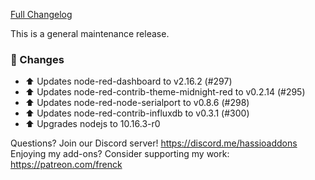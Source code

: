 [Full Changelog][changelog]

This is a general maintenance release.

### 🔨  Changes

- :arrow_up: Updates node-red-dashboard to v2.16.2 (#297)
- :arrow_up: Updates node-red-contrib-theme-midnight-red to v0.2.14 (#295)
- :arrow_up: Updates node-red-node-serialport to v0.8.6 (#298)
- :arrow_up: Updates node-red-contrib-influxdb to v0.3.1 (#300)
- :arrow_up: Upgrades nodejs to 10.16.3-r0

[changelog]: https://github.com/hassio-addons/addon-node-red/compare/v4.1.0...v4.1.1

Questions? Join our Discord server! https://discord.me/hassioaddons
Enjoying my add-ons? Consider supporting my work: https://patreon.com/frenck